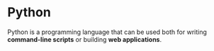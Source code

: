 # Python



  Python is a programming language that can be used both for writing **command-line scripts** or building **web applications**.